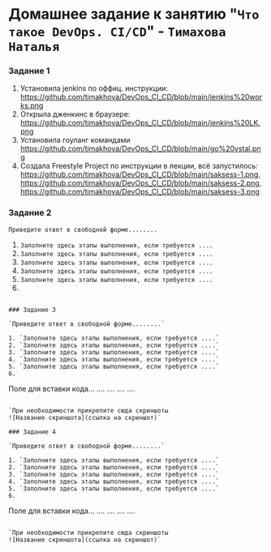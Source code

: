 # Домашнее задание к занятию "`Что такое DevOps. СI/СD`" - `Тимахова Наталья`

### Задание 1

1. Установила jenkins по оффиц. инструкции: https://github.com/timakhova/DevOps_CI_CD/blob/main/jenkins%20works.png
2. Открыла дженкинс в браузере: https://github.com/timakhova/DevOps_CI_CD/blob/main/jenkins%20LK.png
3. Установила гоуланг командами https://github.com/timakhova/DevOps_CI_CD/blob/main/go%20vstal.png
4. Создала Freestyle Project по инструкции в лекции, всё запустилось: https://github.com/timakhova/DevOps_CI_CD/blob/main/saksess-1.png, https://github.com/timakhova/DevOps_CI_CD/blob/main/saksess-2.png, https://github.com/timakhova/DevOps_CI_CD/blob/main/saksess-3.png

### Задание 2

`Приведите ответ в свободной форме........`

1. `Заполните здесь этапы выполнения, если требуется ....`
2. `Заполните здесь этапы выполнения, если требуется ....`
3. `Заполните здесь этапы выполнения, если требуется ....`
4. `Заполните здесь этапы выполнения, если требуется ....`
5. `Заполните здесь этапы выполнения, если требуется ....`
6. 

```

### Задание 3

`Приведите ответ в свободной форме........`

1. `Заполните здесь этапы выполнения, если требуется ....`
2. `Заполните здесь этапы выполнения, если требуется ....`
3. `Заполните здесь этапы выполнения, если требуется ....`
4. `Заполните здесь этапы выполнения, если требуется ....`
5. `Заполните здесь этапы выполнения, если требуется ....`
6. 

```
Поле для вставки кода...
....
....
....
....
```

`При необходимости прикрепитe сюда скриншоты
![Название скриншота](ссылка на скриншот)`

### Задание 4

`Приведите ответ в свободной форме........`

1. `Заполните здесь этапы выполнения, если требуется ....`
2. `Заполните здесь этапы выполнения, если требуется ....`
3. `Заполните здесь этапы выполнения, если требуется ....`
4. `Заполните здесь этапы выполнения, если требуется ....`
5. `Заполните здесь этапы выполнения, если требуется ....`
6. 

```
Поле для вставки кода...
....
....
....
....
```

`При необходимости прикрепитe сюда скриншоты
![Название скриншота](ссылка на скриншот)`
